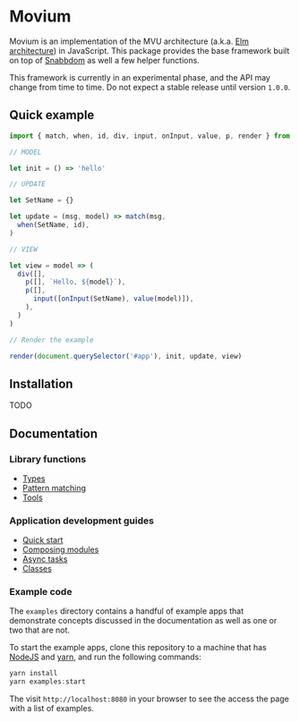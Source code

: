 # Movium

Movium is an implementation of the MVU architecture (a.k.a.
[Elm architecture](https://guide.elm-lang.org/architecture/)) in JavaScript.
This package provides the base framework built on top of
[Snabbdom](https://github.com/snabbdom/snabbdom) as well a few helper functions.

This framework is currently in an experimental phase, and the API may change
from time to time. Do not expect a stable release until version `1.0.0`.

## Quick example

```javascript
import { match, when, id, div, input, onInput, value, p, render } from 'movium'

// MODEL

let init = () => 'hello'

// UPDATE

let SetName = {}

let update = (msg, model) => match(msg,
  when(SetName, id),
)

// VIEW

let view = model => (
  div([],
    p([], `Hello, ${model}`),
    p([],
      input([onInput(SetName), value(model)]),
    ),
  )
)

// Render the example

render(document.querySelector('#app'), init, update, view)
```

## Installation

TODO

## Documentation

### Library functions

- [Types](./docs/types.md)
- [Pattern matching](./docs/pattern-matching.md)
- [Tools](./docs/tools.md)

### Application development guides

- [Quick start](./docs/quick-start.md)
- [Composing modules](./docs/composing-modules.md)
- [Async tasks](./docs/async-tasks.md)
- [Classes](./docs/classes.md)

### Example code

The `examples` directory contains a handful of example apps that demonstrate 
concepts discussed in the documentation as well as one or two that are not. 

To start the example apps, clone this repository to a machine that has 
[NodeJS](https://nodejs.org/en/) and [yarn](https://yarnpkg.com/), and run 
the following commands:

```javascript
yarn install
yarn examples:start
```

The visit `http://localhost:8080` in your browser to see the access the page 
with a list of examples.

